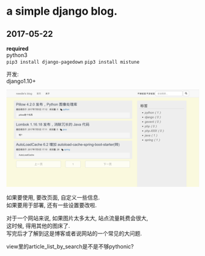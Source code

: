 # a simple django blog.
## 2017-05-22


**required**  
python3  
`pip3 install django-pagedown`
`pip3 install mistune`

开发:  
django1.10+

![博客截图](https://github.com/needle-wang/blog_test/blob/master/blog_screen.png)

如果要使用, 要改页面, 自定义一些信息.  
如果要用于部署, 还有一些设置要改啦.  

对于一个网站来说, 如果图片太多太大, 站点流量耗费会很大,  
这时候, 得用其他的图床了.  
写完后才了解到这是博客或者说网站的一个常见的大问题.  

view里的article_list_by_search是不是不够pythonic?  

